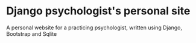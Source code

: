 <h1>Django psychologist's personal site</h1>
A personal website for a practicing psychologist, written using Django, Bootstrap and Sqlite
